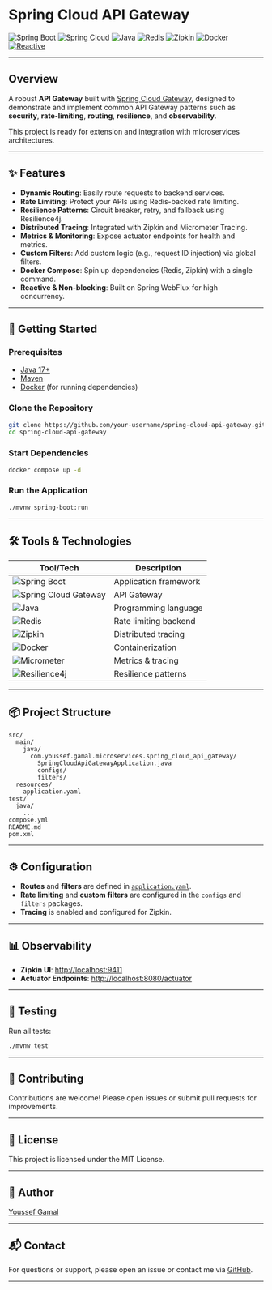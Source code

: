 # Spring Cloud API Gateway

[![Spring Boot](https://img.shields.io/badge/Spring%20Boot-6DB33F?logo=springboot&logoColor=white)](https://spring.io/projects/spring-boot)
[![Spring Cloud](https://img.shields.io/badge/Spring%20Cloud-6DB33F?logo=spring&logoColor=white)](https://spring.io/projects/spring-cloud)
[![Java](https://img.shields.io/badge/Java-17-007396?logo=java&logoColor=white)](https://adoptopenjdk.net/)
[![Redis](https://img.shields.io/badge/Redis-DC382D?logo=redis&logoColor=white)](https://redis.io/)
[![Zipkin](https://img.shields.io/badge/Zipkin-000000?logo=apache&logoColor=white)](https://zipkin.io/)
[![Docker](https://img.shields.io/badge/Docker-2496ED?logo=docker&logoColor=white)](https://www.docker.com/)
[![Reactive](https://img.shields.io/badge/Reactive-5A29E4?logo=react&logoColor=white)](https://projectreactor.io/)

---

## Overview

A robust **API Gateway** built with [Spring Cloud Gateway](https://spring.io/projects/spring-cloud-gateway), designed to demonstrate and implement common API Gateway patterns such as **security**, **rate-limiting**, **routing**, **resilience**, and **observability**.

This project is ready for extension and integration with microservices architectures.

---

## ✨ Features

- **Dynamic Routing**: Easily route requests to backend services.
- **Rate Limiting**: Protect your APIs using Redis-backed rate limiting.
- **Resilience Patterns**: Circuit breaker, retry, and fallback using Resilience4j.
- **Distributed Tracing**: Integrated with Zipkin and Micrometer Tracing.
- **Metrics & Monitoring**: Expose actuator endpoints for health and metrics.
- **Custom Filters**: Add custom logic (e.g., request ID injection) via global filters.
- **Docker Compose**: Spin up dependencies (Redis, Zipkin) with a single command.
- **Reactive & Non-blocking**: Built on Spring WebFlux for high concurrency.

---

## 🚀 Getting Started

### Prerequisites

- [Java 17+](https://adoptopenjdk.net/)
- [Maven](https://maven.apache.org/)
- [Docker](https://www.docker.com/) (for running dependencies)

### Clone the Repository

```bash
git clone https://github.com/your-username/spring-cloud-api-gateway.git
cd spring-cloud-api-gateway
```

### Start Dependencies

```bash
docker compose up -d
```

### Run the Application

```bash
./mvnw spring-boot:run
```

---

## 🛠️ Tools & Technologies

| Tool/Tech           | Description                        |
|---------------------|------------------------------------|
| ![Spring Boot](https://img.shields.io/badge/-Spring%20Boot-6DB33F?logo=springboot&logoColor=white) | Application framework |
| ![Spring Cloud Gateway](https://img.shields.io/badge/-Spring%20Cloud%20Gateway-6DB33F?logo=spring&logoColor=white) | API Gateway |
| ![Java](https://img.shields.io/badge/-Java%2017-007396?logo=java&logoColor=white) | Programming language |
| ![Redis](https://img.shields.io/badge/-Redis-DC382D?logo=redis&logoColor=white) | Rate limiting backend |
| ![Zipkin](https://img.shields.io/badge/-Zipkin-000000?logo=apache&logoColor=white) | Distributed tracing |
| ![Docker](https://img.shields.io/badge/-Docker-2496ED?logo=docker&logoColor=white) | Containerization |
| ![Micrometer](https://img.shields.io/badge/-Micrometer-5A29E4?logo=react&logoColor=white) | Metrics & tracing |
| ![Resilience4j](https://img.shields.io/badge/-Resilience4j-4F8EF7?logo=java&logoColor=white) | Resilience patterns |

---

## 📦 Project Structure

```
src/
  main/
    java/
      com.youssef.gamal.microservices.spring_cloud_api_gateway/
        SpringCloudApiGatewayApplication.java
        configs/
        filters/
  resources/
    application.yaml
test/
  java/
    ...
compose.yml
README.md
pom.xml
```

---

## ⚙️ Configuration

- **Routes** and **filters** are defined in [`application.yaml`](src/main/resources/application.yaml).
- **Rate limiting** and **custom filters** are configured in the `configs` and `filters` packages.
- **Tracing** is enabled and configured for Zipkin.

---

## 📊 Observability

- **Zipkin UI**: [http://localhost:9411](http://localhost:9411)
- **Actuator Endpoints**: [http://localhost:8080/actuator](http://localhost:8080/actuator)

---

## 🧪 Testing

Run all tests:

```bash
./mvnw test
```

---

## 🤝 Contributing

Contributions are welcome! Please open issues or submit pull requests for improvements.

---

## 📄 License

This project is licensed under the MIT License.

---

## 👤 Author

[Youssef Gamal](https://github.com/your-username)

---

## 📬 Contact

For questions or support, please open an issue or contact me via [GitHub](https://github.com/your-username).

---
